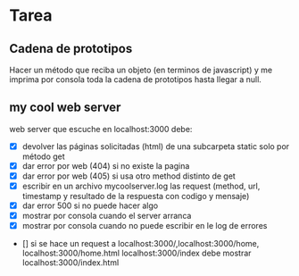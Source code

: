 # Tarea

## Cadena de prototipos

Hacer un método que reciba un objeto (en terminos de javascript) y me imprima por consola toda la cadena de prototipos hasta llegar a null.

## my cool web server

web server que escuche en localhost:3000
debe:

- [x] devolver las páginas solicitadas (html) de una subcarpeta static solo por método get
- [x] dar error por web (404) si no existe la pagina
- [x] dar error por web (405) si usa otro method distinto de get
- [x] escribir en un archivo mycoolserver.log las request (method, url, timestamp y resultado de la respuesta con codigo y mensaje)
- [x] dar error 500 si no puede hacer algo
- [x] mostrar por consola cuando el server arranca
- [x] mostrar por consola cuando no puede escribir en le log de errores
- [] si se hace un request a localhost:3000/,localhost:3000/home, localhost:3000/home.html localhost:3000/index debe mostrar localhost:3000/index.html
